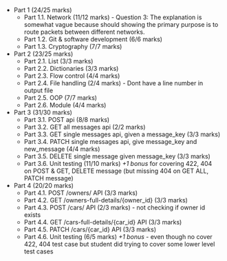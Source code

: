 - Part 1 (24/25 marks)
  - Part 1.1. Network (11/12 marks) - Question 3: The explanation is somewhat vague because should showing the primary purpose is to route packets between different networks.
  - Part 1.2. Git \& software development (6/6 marks)
  - Part 1.3. Cryptography (7/7 marks)
- Part 2 (23/25 marks)
  - Part 2.1. List (3/3 marks)
  - Part 2.2. Dictionaries (3/3 marks)
  - Part 2.3. Flow control (4/4 marks)
  - Part 2.4. File handling (2/4 marks) - Dont have a line number in output file
  - Part 2.5. OOP (7/7 marks)
  - Part 2.6. Module (4/4 marks)
- Part 3 (31/30 marks)
  - Part 3.1. POST api (8/8 marks)
  - Part 3.2. GET all messages api (2/2 marks)
  - Part 3.3. GET single messages api, given a message\_key (3/3 marks)
  - Part 3.4. PATCH single messages api, give message\_key and new\_message (4/4 marks)
  - Part 3.5. DELETE single message given message\_key (3/3 marks)
  - Part 3.6. Unit testing (11/10 marks) *+1 bonus* for covering 422, 404 on POST & GET, DELETE message (but missing 404 on GET ALL, PATCH message)
- Part 4 (20/20 marks)
  - Part 4.1. POST /owners/ API (3/3 marks)
  - Part 4.2. GET /owners-full-details/{owner\_id} (3/3 marks)
  - Part 4.3. POST /cars/ API (2/3 marks) - not checking if owner id exists
  - Part 4.4. GET /cars-full-details/{car\_id} API (3/3 marks)
  - Part 4.5. PATCH /cars/{car\_id} API (3/3 marks)
  - Part 4.6. Unit testing (6/5 marks) *+1 bonus* - even though no cover 422, 404 test case but student did trying to cover some lower level test cases